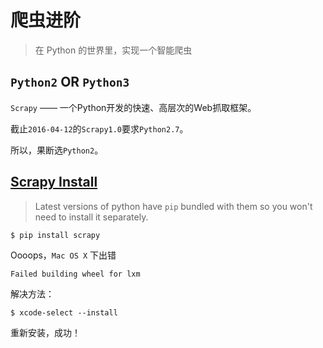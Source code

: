 # 爬虫进阶
> 在 Python 的世界里，实现一个智能爬虫

## `Python2` OR `Python3`

`Scrapy` —— 一个Python开发的快速、高层次的Web抓取框架。

截止`2016-04-12`的`Scrapy1.0`要求`Python2.7`。

所以，果断选`Python2`。

## [Scrapy Install](http://doc.scrapy.org/en/1.0/intro/install.html)

> Latest versions of python have `pip` bundled with them so you won't need to install it separately.

```shell
$ pip install scrapy
```

Oooops，`Mac OS X` 下出错
```
Failed building wheel for lxm
```

解决方法：
```shell
$ xcode-select --install
```

重新安装，成功！


